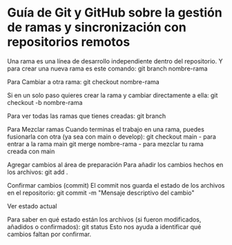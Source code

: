  # Guía de Git y GitHub sobre la gestión de ramas y sincronización con repositorios remotos
 Una rama es una línea de desarrollo independiente dentro del repositorio.
Y para crear una nueva rama es este comando:
git branch nombre-rama

Para Cambiar a otra rama:
git checkout nombre-rama

Si en un solo paso quieres crear la rama y cambiar directamente a ella:
git checkout -b nombre-rama

Para ver todas las ramas que tienes creadas:
git branch

Para Mezclar ramas
Cuando terminas el trabajo en una rama, puedes fusionarla con otra (ya sea con main o develop):
git checkout main - para entrar a la rama main
git merge nombre-rama - para mezclar tu rama creada con main

Agregar cambios al área de preparación
Para añadir los cambios hechos en los archivos:
git add .

Confirmar cambios (commit)
El commit nos guarda el estado de los archivos en el repositorio:
git commit -m "Mensaje descriptivo del cambio"

Ver estado actual

Para saber en qué estado están los archivos (si fueron modificados, añadidos o confirmados):
git status
Esto nos ayuda a identificar qué cambios faltan por confirmar.
